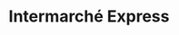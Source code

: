 ---
title: "Intermarché Express"
url: /la-garenne-colombes/intermarche-express/
shop: supermarché
---